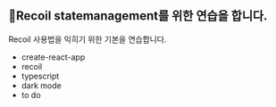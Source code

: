 ## 🚀Recoil statemanagement를 위한 연습을 합니다.
Recoil 사용법을 익히기 위한 기본을 연습합니다.

- create-react-app
- recoil
- typescript
- dark mode
- to do